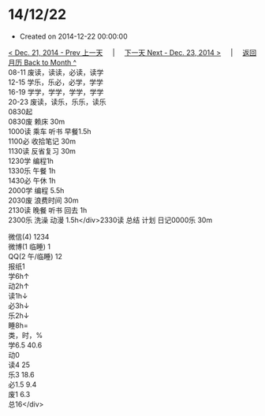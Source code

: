 # 14/12/22

* Created on 2014-12-22 00:00:00

[&lt; Dec. 21, 2014 - Prev 上一天](d21.md)     \|     [下一天 Next - Dec. 23, 2014 &gt;](d23.md)     \|     [返回月历 Back to Month ^](index.md)   
08-11 废读，读读，必读，读学  
12-15 学乐，乐必，必学，学学  
16-19 学学，学学，学学，学学  
20-23 废读，读乐，乐乐，读乐  
0830起  
0830废 赖床 30m  
1000读 乘车 听书 早餐1.5h  
1100必 收拾笔记 30m  
1130读 反省复习 30m  
1230学 编程1h  
1330乐 午餐 1h  
1430必 午休 1h  
2000学 编程 5.5h  
2030废 浪费时间 30m  
2130读 晚餐 听书 回去 1h  
2300乐 洗澡 动漫 1.5h&lt;/div&gt;2330读 总结 计划 日记0000乐 30m  
  
微信\(4\) 1234  
微博\(1 临睡\) 1  
QQ\(2 午/临睡\) 12  
报纸1  
学6h↑  
动2h↑  
读1h↓  
必3h↓  
乐2h↓  
睡8h=  
类，时，%  
学6.5 40.6  
动0  
读4 25  
乐3 18.6  
必1.5 9.4  
废1 6.3  
总16&lt;/div&gt;

